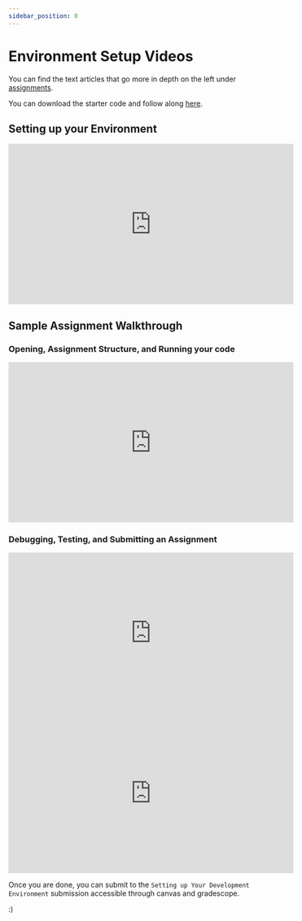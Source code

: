 ```yaml
---
sidebar_position: 0
---
```


# Environment Setup Videos

You can find the text articles that go more in depth on the left under [assignments](../category/assignments).

You can download the starter code and follow along [here](https://github.com/umass-compsci-220/public-materials/raw/main/homework/00-environment-setup.zip).

## Setting up your Environment

<iframe width="560" height="315" src="https://www.youtube-nocookie.com/embed/n9RJcA9pwiE?si=OjNO22o8mfC2dACR" title="YouTube video player" frameborder="0" allow="accelerometer; autoplay; clipboard-write; encrypted-media; gyroscope; picture-in-picture; web-share" allowfullscreen="true"></iframe>

## Sample Assignment Walkthrough

### Opening, Assignment Structure, and Running your code

<iframe width="560" height="315" src="https://www.youtube-nocookie.com/embed/OEmWNzvRovw?si=S8-agz3c--sIoaBo" title="YouTube video player" frameborder="0" allow="accelerometer; autoplay; clipboard-write; encrypted-media; gyroscope; picture-in-picture; web-share" allowfullscreen="true"></iframe>

### Debugging, Testing, and Submitting an Assignment

<iframe width="560" height="315" src="https://www.youtube-nocookie.com/embed/fflyNm6hv1Q?si=5JLC000wsgAzUdwp" title="YouTube video player" frameborder="0" allow="accelerometer; autoplay; clipboard-write; encrypted-media; gyroscope; picture-in-picture; web-share" allowfullscreen="true"></iframe>

<iframe width="560" height="315" src="https://www.youtube-nocookie.com/embed/ZCWQPXpKpY8" title="YouTube video player" frameborder="0" allow="accelerometer; autoplay; clipboard-write; encrypted-media; gyroscope; picture-in-picture; web-share" allowfullscreen="true"></iframe>

Once you are done, you can submit to the `Setting up Your Development Environment` submission accessible through canvas and gradescope.

:)
